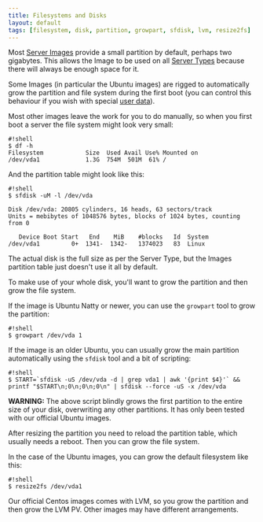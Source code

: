 ```yaml
---
title: Filesystems and Disks
layout: default
tags: [filesystem, disk, partition, growpart, sfdisk, lvm, resize2fs]
---
```


Most [Server Images](/docs/reference/server-images/) provide a small
partition by default, perhaps two gigabytes. This allows the Image to
be used on all [Server Types](/docs/reference/glossary/#server_type)
because there will always be enough space for it.

Some Images (in particular the Ubuntu images) are rigged to
automatically grow the partition and file system during the first boot
(you can control this behaviour if you wish with special
[user data](/docs/guides/cli/user-data/)).

Most other images leave the work for you to do manually, so when you
first boot a server the file system might look very small:

    #!shell
    $ df -h
    Filesystem            Size  Used Avail Use% Mounted on
    /dev/vda1             1.3G  754M  501M  61% /

And the partition table might look like this:

    #!shell
    $ sfdisk -uM -l /dev/vda
    
    Disk /dev/vda: 20805 cylinders, 16 heads, 63 sectors/track
    Units = mebibytes of 1048576 bytes, blocks of 1024 bytes, counting from 0
    
       Device Boot Start   End    MiB    #blocks   Id  System
    /dev/vda1         0+  1341-  1342-   1374023   83  Linux

The actual disk is the full size as per the Server Type, but the
Images partition table just doesn't use it all by default.

To make use of your whole disk, you'll want to grow the partition and
then grow the file system.

If the image is Ubuntu Natty or newer, you can use the `growpart` tool
to grow the partition:

    #!shell
    $ growpart /dev/vda 1

If the image is an older Ubuntu, you can usually grow the main
partition automatically using the `sfdisk` tool and a bit of scripting:

    #!shell
    $ START=`sfdisk -uS /dev/vda -d | grep vda1 | awk '{print $4}'` && printf "$START\n;0\n;0\n;0\n" | sfdisk --force -uS -x /dev/vda

**WARNING:** The above script blindly grows the first partition to the
entire size of your disk, overwriting any other partitions. It has
only been tested with our official Ubuntu images.

After resizing the partition you need to reload the partition table,
which usually needs a reboot. Then you can grow the file system.

In the case of the Ubuntu images, you can grow the default filesystem
like this:

    #!shell
    $ resize2fs /dev/vda1

Our official Centos images comes with LVM, so you grow the partition
and then grow the LVM PV. Other images may have different
arrangements.
